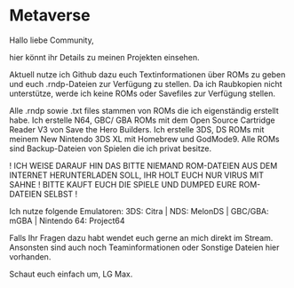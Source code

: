 # Metaverse

Hallo liebe Community,

hier könnt ihr Details zu meinen Projekten einsehen.

Aktuell nutze ich Github dazu euch Textinformationen über ROMs zu geben und euch .rndp-Dateien zur Verfügung zu stellen.
Da ich Raubkopien nicht unterstütze, werde ich keine ROMs oder Savefiles zur Verfügung stellen.

Alle .rndp sowie .txt files stammen von ROMs die ich eigenständig erstellt habe.
Ich erstelle N64, GBC/ GBA ROMs mit dem Open Source Cartridge Reader V3 von Save the Hero Builders.
Ich erstelle 3DS, DS ROMs mit meinem New Nintendo 3DS XL mit Homebrew und GodMode9.
Alle ROMs sind Backup-Dateien von Spielen die ich privat besitze.

! ICH WEISE DARAUF HIN DAS BITTE NIEMAND ROM-DATEIEN AUS DEM INTERNET HERUNTERLADEN SOLL, IHR HOLT EUCH NUR VIRUS MIT SAHNE ! BITTE KAUFT EUCH DIE SPIELE UND DUMPED EURE ROM-DATEIEN SELBST !

Ich nutze folgende Emulatoren: 3DS: Citra | NDS: MelonDS | GBC/GBA: mGBA | Nintendo 64: Project64

Falls Ihr Fragen dazu habt wendet euch gerne an mich direkt im Stream.
Ansonsten sind auch noch Teaminformationen oder Sonstige Dateien hier vorhanden.

Schaut euch einfach um, LG Max.
